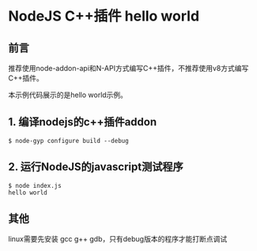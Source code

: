 # NodeJS C++插件 hello world

## 前言
推荐使用node-addon-api和N-API方式编写C++插件，不推荐使用v8方式编写C++插件。

本示例代码展示的是hello world示例。

## 1. 编译nodejs的c++插件addon
```
$ node-gyp configure build --debug
```

## 2. 运行NodeJS的javascript测试程序
```
$ node index.js 
hello world
```

## 其他

linux需要先安装 gcc g++ gdb，只有debug版本的程序才能打断点调试